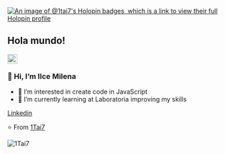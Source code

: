 [![An image of @1tai7's Holopin badges, which is a link to view their full Holopin profile](https://holopin.me/1tai7)](https://holopin.io/@1tai7)
## Hola mundo! 
</h2>

<a href="https://www.linkedin.com/in/ilce-milena-garcia-varela-6a7562207/">
  <img align="left" alt="Linkdein" width="22px" src="https://cdn.jsdelivr.net/npm/simple-icons@v3/icons/linkedin.svg" />
</a>

<br />

### 👋 Hi, I’m Ilce Milena
- 👀 I’m interested in create code in JavaScript
- 🌱 I’m currently learning at Laboratoria improving my skills
 
 [Linkedin](https://www.linkedin.com/in/ilce-milena-garcia-varela-6a7562207/)
 
 

 
⭐️ From [1Tai7](https://github.com/1Tai7)

![1Tai7](https://github-readme-stats.vercel.app/api?username=1Tai7&show_icons=true&theme=radical)
